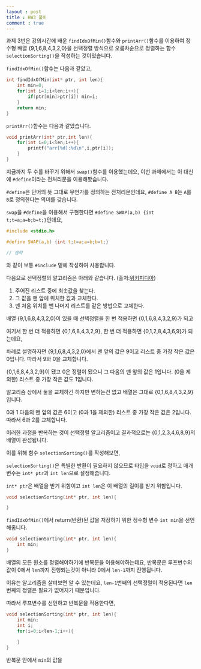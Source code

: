 ```yaml
---
layout : post
title : HW3 풀이
comment : true
---
```


과제 3번은 강의시간에 배운 `findIdxOfMin()`함수와 `printArr()`함수를 이용하여 정수형 배열 {9,1,6,8,4,3,2,0}을 선택정렬 방식으로 오름차순으로 정렬하는 
함수 `selectionSorting()`을 작성하는 것이었습니다.

`findIdxOfMin()`함수는 다음과 같았고,
```c
int findIdxOfMin(int* ptr, int len){
	int min=0;
	for(int i=1;i<len;i++){
		if(ptr[min]>ptr[i]) min=i;
	}
	return min;
}
```

`printArr()`함수는 다음과 같았습니다.
```c
void printArr(int* ptr,int len){
	for(int i=0;i<len;i++){
		printf("arr[%d]:%d\n",i,ptr[i]);
	}
}
```

지금까지 두 수를 바꾸기 위해서 `swap()`함수를 이용했는데요, 이번 과제에서는 이 대신에 `#define`이라는 전처리문을 이용해봤습니다.

`#define`은 단어의 뜻 그대로 무언가를 정의하는 전처리문인데요, `#define A B`는 `A`를 `B`로 정의한다는 의미를 갖습니다.

`swap`을 `#define`을 이용해서 구현한다면 `#define SWAP(a,b) {int t;t=a;a=b;b=t;}`인데요,

```c
#include <stdio.h>

#define SWAP(a,b) {int t;t=a;a=b;b=t;}

// 생략
```
와 같이 보통 `#include` 밑에 작성하여 사용합니다.
 
다음으로 선택정렬의 알고리즘은 아래와 같습니다. (출처:[위키피디아](https://ko.wikipedia.org/wiki/선택_정렬 "선택정렬"))

1. 주어진 리스트 중에 최솟값을 찾는다.
1. 그 값을 맨 앞에 위치한 값과 교체한다.
1. 맨 처음 위치를 뺀 나머지 리스트를 같은 방법으로 교체한다.

배열 {9,1,6,8,4,3,2,0}이 있을 때 선택정렬을 한 번 적용하면 {0,1,6,8,4,3,2,9}가 되고

여기서 한 번 더 적용하면 {0,1,6,8,4,3,2,9}, 한 번 더 적용하면 {0,1,2,8,4,3,6,9}가 되는데요,

차례로 설명하자면 {9,1,6,8,4,3,2,0}에서 맨 앞의 값은 9이고 리스트 중 가장 작은 값은 0입니다. 따라서 9와 0을 교체합니다.

{0,1,6,8,4,3,2,9}이 됐고 0은 정렬이 됐으니 그 다음의 맨 앞의 값은 1입니다. (0을 제외한) 리스트 중 가장 작은 값도 1입니다. 

알고리즘 상에서 둘을 교체하긴 하지만 변하는건 없고 배열은 그대로 {0,1,6,8,4,3,2,9}입니다.

0과 1 다음의 맨 앞의 값은 6이고 (0과 1을 제외한) 리스트 중 가장 작은 값은 2입니다. 따라서 6과 2를 교체합니다.

이러한 과정을 반복하는 것이 선택정렬 알고리즘이고 결과적으로는 {0,1,2,3,4,6,8,9}의 배열이 완성됩니다.

이를 위해 함수 `selectionSorting()`를 작성해보면,

`selectionSorting()`은 특별한 반환이 필요하지 않으므로 타입을 `void`로 정하고 매개변수는 `int* ptr`과 `int len`으로 설정해줍니다.

`int* ptr`은 배열을 받기 위함이고 `int len`은 이 배열의 길이를 받기 위함입니다.

```c
void selectionSorting(int* ptr, int len){

}
```

`findIdxOfMin()`에서 return(반환)된 값을 저장하기 위한 정수형 변수 `int min`을 선언해줍니다.

```c
void selectionSorting(int* ptr, int len){
	int min;
}
```

배열의 모든 원소를 정렬해야하기에 반복문을 이용해야하는데요, 반복문은 루프변수의 값이 0에서 `len`까지 진행되는것이 아니라 0에서 `len-1`까지 진행됩니다.

이유는 알고리즘을 살펴보면 알 수 있는데요, `len-1`번째의 선택정렬이 적용된다면 `len`번째의 정렬은 필요가 없어지기 때문입니다.

따라서 루프변수를 선언하고 반복문을 적용한다면,

```c
void selectionSorting(int* ptr, int len){
	int min;
	int i;
	for(i=0;i<len-1;i++){
	
	}
}
```

반복문 안에서 `min`의 값을 
